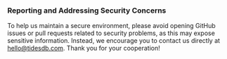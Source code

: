 ### Reporting and Addressing Security Concerns

To help us maintain a secure environment, please avoid opening GitHub issues or pull requests related to security problems, as this may expose sensitive information. Instead, we encourage you to contact us directly at [hello@tidesdb.com](mailto:hello@tidesdb.com). Thank you for your cooperation!
